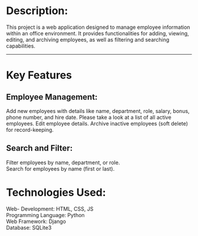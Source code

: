 <h1>Description:</h1>
<p>This project is a web application designed to manage employee information within an office environment. It provides functionalities for adding, viewing, editing, and archiving employees, as well as filtering and searching capabilities.</p>
<hr>
<h1>
  Key Features
</h1>
<p>
  <h2>Employee Management:</h2>
<p>Add new employees with details like name, department, role, salary, bonus, phone number, and hire date.
Please take a look at a list of all active employees.
Edit employee details.
Archive inactive employees (soft delete) for record-keeping.</p>
  <h2>Search and Filter:</h2>
<div>Filter employees by name, department, or role.</div>
<div>Search for employees by name (first or last).</div>

  <h1>Technologies Used:</h1>
<div>Web- Development: HTML, CSS, JS </div>
<div>Programming Language: Python </div>
<div>Web Framework: Django </div>
<div>Database: SQLite3 </div>
</p>
